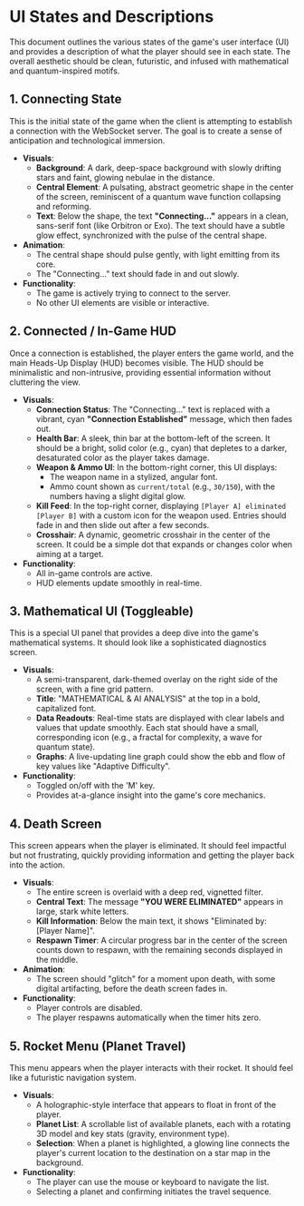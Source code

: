 # UI States and Descriptions

This document outlines the various states of the game's user interface (UI) and provides a description of what the player should see in each state. The overall aesthetic should be clean, futuristic, and infused with mathematical and quantum-inspired motifs.

## 1. Connecting State

This is the initial state of the game when the client is attempting to establish a connection with the WebSocket server. The goal is to create a sense of anticipation and technological immersion.

-   **Visuals**:
    -   **Background**: A dark, deep-space background with slowly drifting stars and faint, glowing nebulae in the distance.
    -   **Central Element**: A pulsating, abstract geometric shape in the center of the screen, reminiscent of a quantum wave function collapsing and reforming.
    -   **Text**: Below the shape, the text **"Connecting..."** appears in a clean, sans-serif font (like Orbitron or Exo). The text should have a subtle glow effect, synchronized with the pulse of the central shape.
-   **Animation**:
    -   The central shape should pulse gently, with light emitting from its core.
    -   The "Connecting..." text should fade in and out slowly.
-   **Functionality**:
    -   The game is actively trying to connect to the server.
    -   No other UI elements are visible or interactive.

## 2. Connected / In-Game HUD

Once a connection is established, the player enters the game world, and the main Heads-Up Display (HUD) becomes visible. The HUD should be minimalistic and non-intrusive, providing essential information without cluttering the view.

-   **Visuals**:
    -   **Connection Status**: The "Connecting..." text is replaced with a vibrant, cyan **"Connection Established"** message, which then fades out.
    -   **Health Bar**: A sleek, thin bar at the bottom-left of the screen. It should be a bright, solid color (e.g., cyan) that depletes to a darker, desaturated color as the player takes damage.
    -   **Weapon & Ammo UI**: In the bottom-right corner, this UI displays:
        -   The weapon name in a stylized, angular font.
        -   Ammo count shown as `current/total` (e.g., `30/150`), with the numbers having a slight digital glow.
    -   **Kill Feed**: In the top-right corner, displaying `[Player A] eliminated [Player B]` with a custom icon for the weapon used. Entries should fade in and then slide out after a few seconds.
    -   **Crosshair**: A dynamic, geometric crosshair in the center of the screen. It could be a simple dot that expands or changes color when aiming at a target.
-   **Functionality**:
    -   All in-game controls are active.
    -   HUD elements update smoothly in real-time.

## 3. Mathematical UI (Toggleable)

This is a special UI panel that provides a deep dive into the game's mathematical systems. It should look like a sophisticated diagnostics screen.

-   **Visuals**:
    -   A semi-transparent, dark-themed overlay on the right side of the screen, with a fine grid pattern.
    -   **Title**: "MATHEMATICAL & AI ANALYSIS" at the top in a bold, capitalized font.
    -   **Data Readouts**: Real-time stats are displayed with clear labels and values that update smoothly. Each stat should have a small, corresponding icon (e.g., a fractal for complexity, a wave for quantum state).
    -   **Graphs**: A live-updating line graph could show the ebb and flow of key values like "Adaptive Difficulty".
-   **Functionality**:
    -   Toggled on/off with the 'M' key.
    -   Provides at-a-glance insight into the game's core mechanics.

## 4. Death Screen

This screen appears when the player is eliminated. It should feel impactful but not frustrating, quickly providing information and getting the player back into the action.

-   **Visuals**:
    -   The entire screen is overlaid with a deep red, vignetted filter.
    -   **Central Text**: The message **"YOU WERE ELIMINATED"** appears in large, stark white letters.
    -   **Kill Information**: Below the main text, it shows "Eliminated by: [Player Name]".
    -   **Respawn Timer**: A circular progress bar in the center of the screen counts down to respawn, with the remaining seconds displayed in the middle.
-   **Animation**:
    -   The screen should "glitch" for a moment upon death, with some digital artifacting, before the death screen fades in.
-   **Functionality**:
    -   Player controls are disabled.
    -   The player respawns automatically when the timer hits zero.

## 5. Rocket Menu (Planet Travel)

This menu appears when the player interacts with their rocket. It should feel like a futuristic navigation system.

-   **Visuals**:
    -   A holographic-style interface that appears to float in front of the player.
    -   **Planet List**: A scrollable list of available planets, each with a rotating 3D model and key stats (gravity, environment type).
    -   **Selection**: When a planet is highlighted, a glowing line connects the player's current location to the destination on a star map in the background.
-   **Functionality**:
    -   The player can use the mouse or keyboard to navigate the list.
    -   Selecting a planet and confirming initiates the travel sequence. 